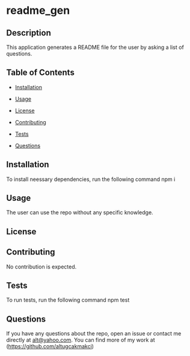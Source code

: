  # readme_gen

## Description

This application generates a README file for the user by asking a list of questions.

## Table of Contents

- [Installation](#installation)

- [Usage](#usage)

- [License](#license)

- [Contributing](#contributing)

- [Tests](#tests)

- [Questions](#questions)

## Installation

To install neessary dependencies, run the following command
npm i 

## Usage
The user can use the repo without any specific knowledge.

## License


## Contributing
No contribution is expected.

## Tests

To run tests, run the following command
npm test

## Questions

If you have any questions about the repo, open an issue or contact me directly at alt@yahoo.com. 
You can find more of my work at (https://github.com/altugcakmakci)

